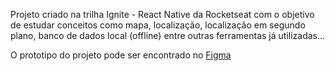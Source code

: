 Projeto criado na trilha Ignite - React Native da Rocketseat com o objetivo de estudar conceitos como mapa, localização, localização em segundo plano, banco de dados local (offline) entre outras ferramentas já utilizadas...

O prototipo do projeto pode ser encontrado no <a href="https://www.figma.com/file/9pjODIcvM9DpjYccOAUvs9/Ignite-Fleet-(Community)?type=design&node-id=47-2&mode=design&t=xQzf416xuPrwrQCF-0">Figma</a>
